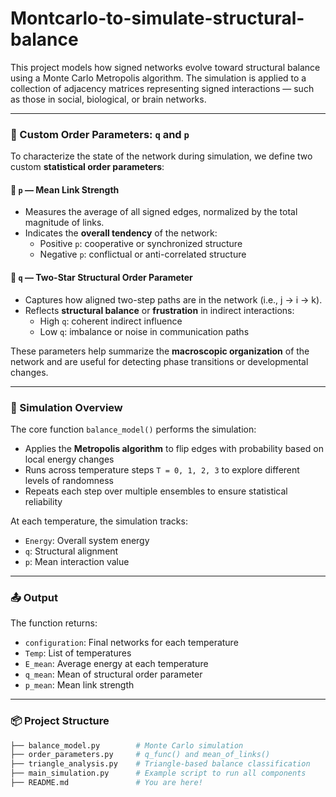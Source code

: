 # Montcarlo-to-simulate-structural-balance


This project models how signed networks evolve toward structural balance using a Monte Carlo Metropolis algorithm. The simulation is applied to a collection of adjacency matrices representing signed interactions — such as those in social, biological, or brain networks.

---

### 📐 Custom Order Parameters: `q` and `p`

To characterize the state of the network during simulation, we define two custom **statistical order parameters**:

#### 🔹 `p` — Mean Link Strength
- Measures the average of all signed edges, normalized by the total magnitude of links.
- Indicates the **overall tendency** of the network:  
  - Positive `p`: cooperative or synchronized structure  
  - Negative `p`: conflictual or anti-correlated structure

#### 🔹 `q` — Two-Star Structural Order Parameter
- Captures how aligned two-step paths are in the network (i.e., j → i → k).
- Reflects **structural balance** or **frustration** in indirect interactions:
  - High `q`: coherent indirect influence  
  - Low `q`: imbalance or noise in communication paths

These parameters help summarize the **macroscopic organization** of the network and are useful for detecting phase transitions or developmental changes.

---

### 🧪 Simulation Overview

The core function `balance_model()` performs the simulation:

- Applies the **Metropolis algorithm** to flip edges with probability based on local energy changes
- Runs across temperature steps `T = 0, 1, 2, 3` to explore different levels of randomness
- Repeats each step over multiple ensembles to ensure statistical reliability

At each temperature, the simulation tracks:
- `Energy`: Overall system energy
- `q`: Structural alignment
- `p`: Mean interaction value

---

### 📤 Output

The function returns:

- `configuration`: Final networks for each temperature
- `Temp`: List of temperatures
- `E_mean`: Average energy at each temperature
- `q_mean`: Mean of structural order parameter
- `p_mean`: Mean link strength

---

### 📦 Project Structure

```bash
├── balance_model.py        # Monte Carlo simulation
├── order_parameters.py     # q_func() and mean_of_links()
├── triangle_analysis.py    # Triangle-based balance classification
├── main_simulation.py      # Example script to run all components
├── README.md               # You are here!
